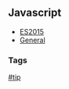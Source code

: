 ## Javascript

- [ES2015](es2105/es2105.md)
- [General](general/general.md)

### Tags
[#tip](../tips.md)  